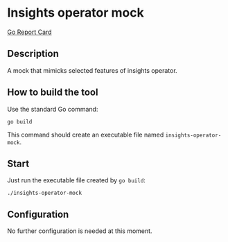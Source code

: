 # Insights operator mock

[Go Report Card](https://goreportcard.com/report/github.com/tisnik/insights-operator-mock)

## Description

A mock that mimicks selected features of insights operator.

## How to build the tool

Use the standard Go command:

```
go build
```

This command should create an executable file named `insights-operator-mock`.

## Start

Just run the executable file created by `go build`:

```
./insights-operator-mock
```

## Configuration

No further configuration is needed at this moment.
